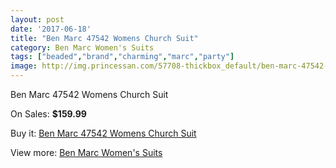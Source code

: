 ```yaml
---
layout: post
date: '2017-06-18'
title: "Ben Marc 47542 Womens Church Suit"
category: Ben Marc Women's Suits
tags: ["beaded","brand","charming","marc","party"]
image: http://img.princessan.com/57708-thickbox_default/ben-marc-47542-womens-church-suit.jpg
---
```

Ben Marc 47542 Womens Church Suit

On Sales: **$159.99**
<a href="https://www.princessan.com/en/ben-marc-women-s-suits/25524-ben-marc-47542-womens-church-suit.html"><amp-img layout="responsive" width="600" height="600" src="//img.princessan.com/57708-thickbox_default/ben-marc-47542-womens-church-suit.jpg" alt="Ben Marc 47542 Womens Church Suit 0" /></a>

Buy it: [Ben Marc 47542 Womens Church Suit](https://www.princessan.com/en/ben-marc-women-s-suits/25524-ben-marc-47542-womens-church-suit.html "Ben Marc 47542 Womens Church Suit")

View more: [Ben Marc Women's Suits](https://www.princessan.com/en/217-ben-marc-women-s-suits "Ben Marc Women's Suits")